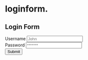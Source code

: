 # loginform.
<!DOCTYPE html>
<html lang="en">
<head>
    <meta charset="UTF-8">
    <meta name="viewport" content="width=device-width, initial-scale=1.0">
    <title>Login Form</title>
    <link rel="stylesheet" href="style.css">
</head>
<body>
    <div class="login-container">
        <h2>Login Form</h2>
        <form action="" class="loginform">
            <div class="input-group">
                <label for="name">Username</label>
                <input type="text" placeholder="John">
            </div>
            <div class="input-group">
                <label for="name">Password</label>
                <input type="password" placeholder="*******">
            </div>
            <button>Submit</button>
        </form>
    </div>
</body>
</html>
